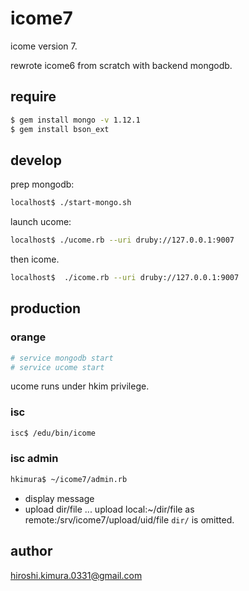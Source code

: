 # icome7

icome version 7.

rewrote icome6 from scratch with backend mongodb.

## require

```sh
$ gem install mongo -v 1.12.1
$ gem install bson_ext
```

## develop

prep mongodb:

```sh
localhost$ ./start-mongo.sh
```

launch ucome:

```sh
localhost$ ./ucome.rb --uri druby://127.0.0.1:9007
```

then icome.

```sh
localhost$  ./icome.rb --uri druby://127.0.0.1:9007
```

## production

### orange

```sh
# service mongodb start
# service ucome start
```

ucome runs under hkim privilege.

### isc

```sh
isc$ /edu/bin/icome
```

### isc admin

```sh
hkimura$ ~/icome7/admin.rb
```

* display message
* upload dir/file ...
  upload local:~/dir/file as remote:/srv/icome7/upload/uid/file
  `dir/` is omitted.


## author

hiroshi.kimura.0331@gmail.com

